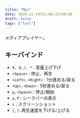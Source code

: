 ```yaml
---
title: "Mpv"
date: 2020-11-14T21:08:23+09:00
draft: false
tags: ["tool"]
---
```


メディアプレイヤー。

## キーバインド

* `9, 0`, `/, *` : 音量上げ下げ
* `<Space>` : 停止、再生
* `<Left>`, `<Right>` : 1分進める/戻る
* `<Up>`, `<Down>` : 5秒進める/戻る
* `p`, `<Space>` : 停止/開始
* `o`, `P` : シークバーの表示
* `s` : スクリーンショット
* `[`, `]`: 再生速度を下げる/上げる
